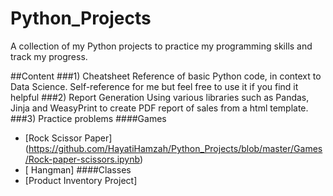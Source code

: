 # Python_Projects
A collection of my Python projects to practice my programming skills and track my progress.

##Content
###1) Cheatsheet
Reference of basic Python code, in context to Data Science. Self-reference for me but feel free to use it if you find it helpful
###2) Report Generation
Using various libraries such as Pandas, Jinja and WeasyPrint to create PDF report of sales from a html template.
###3) Practice problems
####Games
- [Rock Scissor Paper] (https://github.com/HayatiHamzah/Python_Projects/blob/master/Games/Rock-paper-scissors.ipynb)
- [ Hangman]
####Classes
- [Product Inventory Project]
